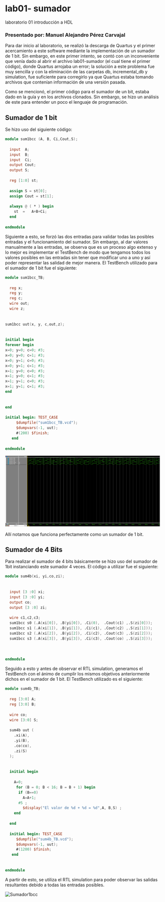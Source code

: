 # lab01- sumador 
laboratorio 01 introducción a HDL

### Presentado por: Manuel Alejandro Pérez Carvajal

Para dar inicio al laboratorio, se realizó la descarga de Quartus y el primer acercamiento a este software mediante la implementación de un sumador de 1 bit. Sin embargo, en este primer intento, se contó con un inconveniente que venía dado al abrir el archivo lab01-sumador (el cual tiene el primer código), donde Quartus arrojaba un error; la solución a este problema fue muy sencilla y con la eliminación de las carpetas db, incremental_db y simulation, fue suficiente para corregirlo ya que Quartus estaba tomando archivos que contenían información de una versión pasada.

Como se mencionó, el primer código para el sumador de un bit, estaba dado en la guía y en los archivos clonados. Sin embargo, se hizo un análisis de este para entender un poco el lenguaje de programación.

## Sumador de 1 bit
Se hizo uso del siguiente código:
```verilog
module sum1bcc (A, B, Ci,Cout,S);

  input  A;
  input  B;
  input  Ci;
  output Cout;
  output S;

  reg [1:0] st;

  assign S = st[0];
  assign Cout = st[1];

  always @ ( * ) begin
  	st  = 	A+B+Ci;
  end
  
endmodule
```
Siguiente a esto, se forzó las dos entradas para validar todas las posibles entradas y el funcionamiento del sumador. Sin embargo, al dar valores manualmente a las entradas, se observa que es un proceso algo extenso y lo mejor es implementar el TestBench de modo que tengamos todos los valores posibles en las entradas sin tener que modificar uno a uno y así poder representar las salidad de mejor manera. El TestBench utilizado para el sumador de 1 bit fue el siguiente:
```verilog
module sum1bcc_TB;

  reg x;
  reg y;
  reg c;
  wire out;
  wire z;


sum1bcc uut(x, y, c,out,z);


initial begin
forever begin
x=0; y=0; c=0; #3;
x=0; y=0; c=1; #3;
x=0; y=1; c=0; #3;
x=0; y=1; c=1; #3;
x=1; y=0; c=0; #3;
x=1; y=0; c=1; #3;
x=1; y=1; c=0; #3;
x=1; y=1; c=1; #3;
end


end

initial begin: TEST_CASE
     $dumpfile("sum1bcc_TB.vcd");
     $dumpvars(-1, uut);
     #(200) $finish;
   end

endmodule
```

![Sumador1bcc](/images/TBsum1bcc.png)

Allí notamos que funciona perfectamente como un sumador de 1 bit.

## Sumador de 4 Bits
Para realizar el sumador de 4 bits básicamente se hizo uso del sumador de 1bit instanciando este sumador 4 veces. El código a utilizar fue el siguiente:
```verilog
module sum4b(xi, yi,co,zi);


  input [3 :0] xi;
  input [3 :0] yi;
  output co;
  output [3 :0] zi;

  wire c1,c2,c3;
  sum1bcc s0 (.A(xi[0]), .B(yi[0]), .Ci(0),  .Cout(c1) ,.S(zi[0]));
  sum1bcc s1 (.A(xi[1]), .B(yi[1]), .Ci(c1), .Cout(c2) ,.S(zi[1]));
  sum1bcc s2 (.A(xi[2]), .B(yi[2]), .Ci(c2), .Cout(c3) ,.S(zi[2]));
  sum1bcc s3 (.A(xi[3]), .B(yi[3]), .Ci(c3), .Cout(co) ,.S(zi[3]));



endmodule
````
Seguido a esto y antes de observar el RTL simulation, generamos el TestBench con el ánimo de cumplir los mismos objetivos anteriormente dichos en el sumador de 1 bit. El TestBench utilizado es el siguiente:
```verilog
module sum4b_TB;

  reg [3:0] A;
  reg [3:0] B;

  wire co;
  wire [3:0] S;

  sum4b uut (
    .xi(A), 
    .yi(B), 
    .co(co), 
    .zi(S)
  );

  
  initial begin
  
    A=0;
	 for (B = 0; B < 16; B = B + 1) begin
      if (B==0)
        A=A+1;
      #5 ;
		$display("El valor de %d + %d = %d",A, B,S) ;
    end
	
  end      

  initial begin: TEST_CASE
     $dumpfile("sum4b_TB.vcd");
     $dumpvars(-1, uut);
     #(1200) $finish;
   end


endmodule
````
A partir de esto, se utiliza el RTL simulation para poder observar las salidas resultantes debido a todas las entradas posibles.

![Sumador1bcc](/images/TBsum4b.png)